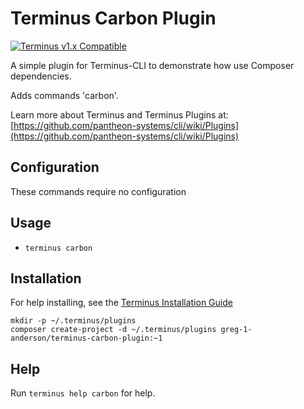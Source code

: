 # Terminus Carbon Plugin

[![Terminus v1.x Compatible](https://img.shields.io/badge/terminus-v1.x-green.svg)](https://github.com/greg-1-anderson/terminus-carbon-plugin/tree/1.x)

A simple plugin for Terminus-CLI to demonstrate how use Composer dependencies.

Adds commands 'carbon'.

Learn more about Terminus and Terminus Plugins at:
[https://github.com/pantheon-systems/cli/wiki/Plugins](https://github.com/pantheon-systems/cli/wiki/Plugins)

## Configuration

These commands require no configuration

## Usage
* `terminus carbon`

## Installation
For help installing, see the [Terminus Installation Guide](https://pantheon.io/docs/terminus/install/)
```
mkdir -p ~/.terminus/plugins
composer create-project -d ~/.terminus/plugins greg-1-anderson/terminus-carbon-plugin:~1
```

## Help
Run `terminus help carbon` for help.
